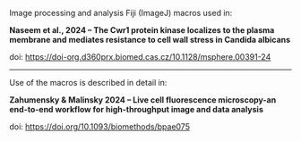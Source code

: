 Image processing and analysis Fiji (ImageJ) macros used in:

**Naseem et al., 2024 – The Cwr1 protein kinase localizes to the plasma membrane and mediates resistance to cell wall stress in Candida albicans**

doi: https://doi-org.d360prx.biomed.cas.cz/10.1128/msphere.00391-24


---

Use of the macros is described in detail in:

**Zahumensky & Malinsky 2024 – Live cell fluorescence microscopy-an end-to-end workflow for high-throughput image and data analysis**

doi: https://doi.org/10.1093/biomethods/bpae075
